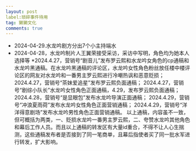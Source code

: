 ```yaml
---
layout: post
label:琐碎事件待用
tag: 獭獭文化
comments: true
---
```


* 2024-04-29.水龙吟剧方分出7个小主持端水
* 2024-04-28，水龙吟制片人王翼荣接受采访，采访中写明，角色均为她本人选择等
*2024.4.27，营销号“剧音儿”发布罗云熙和水龙吟女角色的cp通稿和水龙吟黑通稿。在水龙吟黑通稿的评论区，水龙吟女性角色粉丝放任楼中楼评论区的网友对水龙吟和一番男主罗云熙进行冷嘲热讽和恶意贬损；
2024.4.27，营销号“茶妹爱追星”发布罗云熙负面通稿；
2024.4.27，营销号“剧综小队长”水龙吟女性角色正面通稿，4.29，发布罗云熙负面通稿；
2024.4.28，营销号“是显眼包”发布水龙吟导演正面通稿；
2024.4.29，营销号“冲浪夏雨荷”发布水龙吟女性角色正面营销通稿；
2024.4.29，营销号“洋洋得意剧场”发布水龙吟男性角色正面营销通稿。
以上通稿，内容虽不一致，但可概括为两类，一、贬损水龙吟一番男主罗云熙，二、夸赞水龙吟其他角色和幕后工作人员。而且以上通稿的转发区有大量id重合，不得不让人心生揣测，这些通稿发布者是否接到了同一笔商单，且幕后指使者买了同一批水军进行转发，扩大影响。
